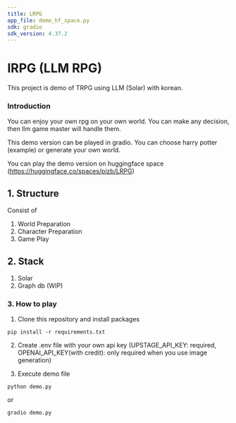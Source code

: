 ```yaml
---
title: LRPG
app_file: demo_hf_space.py
sdk: gradio
sdk_version: 4.37.2
---
```

# lRPG (LLM RPG)

This project is demo of TRPG using LLM (Solar) with korean.

### Introduction

You can enjoy your own rpg on your own world. You can make any decision, then llm game master will handle them.

This demo version can be played in gradio. You can choose harry potter (example) or generate your own world.

You can play the demo version on huggingface space (https://huggingface.co/spaces/pizb/LRPG)


## 1. Structure  

Consist of
1. World Preparation
2. Character Preparation
3. Game Play

## 2. Stack

1. Solar
2. Graph db (WIP)

### 3. How to play

1. Clone this repository and install packages
```
pip install -r requirements.txt
```

2. Create .env file with your own api key
(UPSTAGE_API_KEY: required, OPENAI_API_KEY(with credit): only required when you use image generation)

3. Execute demo file

```
python demo.py
```
or
```
gradio demo.py
```